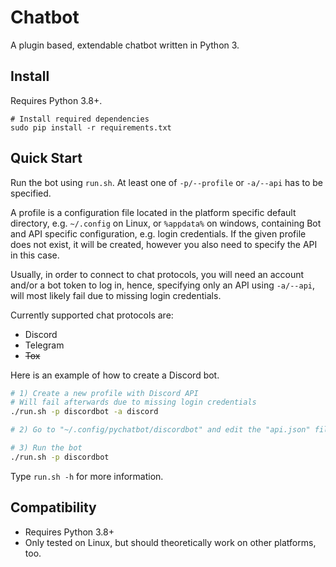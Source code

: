 # Chatbot
A plugin based, extendable chatbot written in Python 3.

## Install

Requires Python 3.8+.

```shell
# Install required dependencies
sudo pip install -r requirements.txt
```

## Quick Start

Run the bot using `run.sh`.
At least one of `-p/--profile` or `-a/--api` has to be specified.

A profile is a configuration file located in the platform specific default
directory, e.g. `~/.config` on Linux, or `%appdata%` on windows, containing Bot
and API specific configuration, e.g. login credentials.
If the given profile does not exist, it will be created, however you also need to specify the API in this case.

Usually, in order to connect to chat protocols, you will need an account and/or a bot token to log in,
hence, specifying only an API using `-a/--api`, will most likely fail due to missing login credentials.

Currently supported chat protocols are:

* Discord
* Telegram
* ~~Tox~~

Here is an example of how to create a Discord bot.

```sh
# 1) Create a new profile with Discord API
# Will fail afterwards due to missing login credentials
./run.sh -p discordbot -a discord

# 2) Go to "~/.config/pychatbot/discordbot" and edit the "api.json" file to add the bot token.

# 3) Run the bot
./run.sh -p discordbot
```

Type `run.sh -h` for more information.



## Compatibility

* Requires Python 3.8+
* Only tested on Linux, but should theoretically work on other platforms, too.
